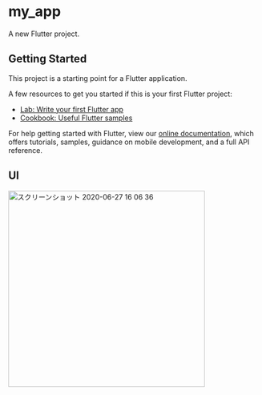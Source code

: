 # my_app

A new Flutter project.

## Getting Started

This project is a starting point for a Flutter application.

A few resources to get you started if this is your first Flutter project:

- [Lab: Write your first Flutter app](https://flutter.dev/docs/get-started/codelab)
- [Cookbook: Useful Flutter samples](https://flutter.dev/docs/cookbook)

For help getting started with Flutter, view our
[online documentation](https://flutter.dev/docs), which offers tutorials,
samples, guidance on mobile development, and a full API reference.

## UI

<img width="392" alt="スクリーンショット 2020-06-27 16 06 36" src="https://user-images.githubusercontent.com/61375806/85916918-44f61200-b890-11ea-9231-5991aa779967.png">
